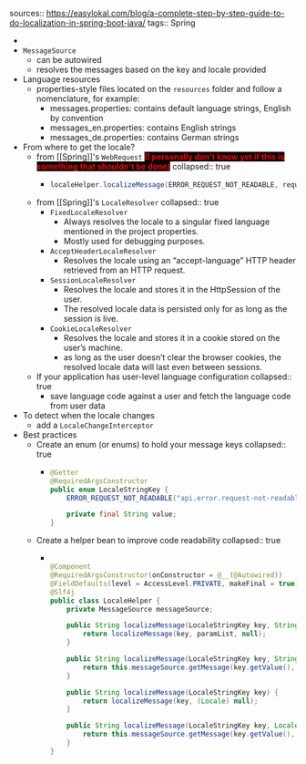 sources:: https://easylokal.com/blog/a-complete-step-by-step-guide-to-do-localization-in-spring-boot-java/
tags:: Spring

-
- `MessageSource`
	- can be autowired
	- resolves the messages based on the key and locale provided
- Language resources
	- properties-style files located on the `resources` folder and follow a nomenclature, for example:
		- messages.properties: contains default language strings, English by convention
		- messages_en.properties: contains English strings
		- messages_de.properties: contains German strings
- From where to get the locale?
	- from [[Spring]]'s `WebRequest` <span style="color: red; background-color: black; font-weight: bold">(I personally don't know yet if this is something that shouldn't be done)</span>
	  collapsed:: true
		- ```java
		  localeHelper.localizeMessage(ERROR_REQUEST_NOT_READABLE, request.getLocale());
		  ```
	- from [[Spring]]'s `LocaleResolver`
	  collapsed:: true
		- `FixedLocaleResolver`
			- Always resolves the locale to a singular fixed language mentioned in the project properties.
			- Mostly used for debugging purposes.
		- `AcceptHeaderLocaleResolver`
			- Resolves the locale using an “accept-language” HTTP header retrieved from an HTTP request.
		- `SessionLocaleResolver`
			- Resolves the locale and stores it in the HttpSession of the user.
			- The resolved locale data is persisted only for as long as the session is live.
		- `CookieLocaleResolver`
			- Resolves the locale and stores it in a cookie stored on the user’s machine.
			- as long as the user doesn’t clear the browser cookies, the resolved locale data will last even between sessions.
	- If your application has user-level language configuration
	  collapsed:: true
		- save language code against a user and fetch the language code from user data
- To detect when the locale changes
	- add a `LocaleChangeInterceptor`
- Best practices
	- Create an enum (or enums) to hold your message keys
	  collapsed:: true
		- ```java
		  @Getter
		  @RequiredArgsConstructor
		  public enum LocaleStringKey {
		      ERROR_REQUEST_NOT_READABLE("api.error.request-not-readable");
		  
		      private final String value;
		  }
		  ```
	- Create a helper bean to improve code readability
	  collapsed:: true
		- ```java
		  
		  @Component
		  @RequiredArgsConstructor(onConstructor = @__(@Autowired))
		  @FieldDefaults(level = AccessLevel.PRIVATE, makeFinal = true)
		  @Slf4j
		  public class LocaleHelper {
		      private MessageSource messageSource;
		  
		      public String localizeMessage(LocaleStringKey key, String[] paramList) {
		          return localizeMessage(key, paramList, null);
		      }
		  
		      public String localizeMessage(LocaleStringKey key, String[] paramList, Locale locale) {
		          return this.messageSource.getMessage(key.getValue(), paramList, locale);
		      }
		  
		      public String localizeMessage(LocaleStringKey key) {
		          return localizeMessage(key, (Locale) null);
		      }
		  
		      public String localizeMessage(LocaleStringKey key, Locale locale) {
		          return this.messageSource.getMessage(key.getValue(), new String[] {}, locale);
		      }
		  }
		  
		  ```